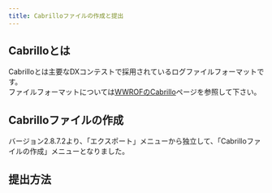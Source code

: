 ```yaml
---
title: Cabrilloファイルの作成と提出
---
```


## Cabrilloとは

Cabrilloとは主要なDXコンテストで採用されているログファイルフォーマットです。  
ファイルフォーマットについては[WWROFのCabrillo](https://wwrof.org/cabrillo/)ページを参照して下さい。

## Cabrilloファイルの作成

バージョン2.8.7.2より、「エクスポート」メニューから独立して、「Cabrilloファイルの作成」メニューとなりました。


## 提出方法




